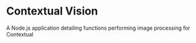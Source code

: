 # Contextual Vision

A Node.js application detailing functions performing image processing for Contextual
